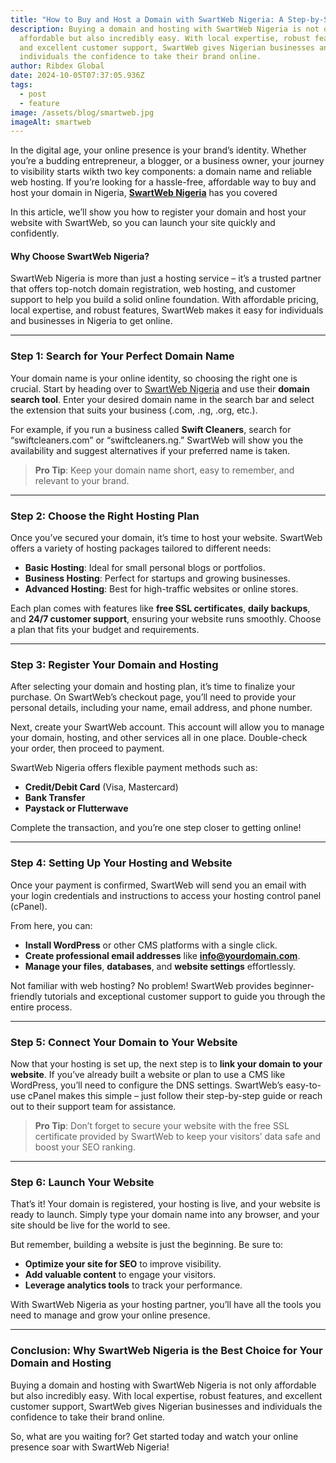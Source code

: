 ```yaml
---
title: "How to Buy and Host a Domain with SwartWeb Nigeria: A Step-by-Step Guide"
description: Buying a domain and hosting with SwartWeb Nigeria is not only
  affordable but also incredibly easy. With local expertise, robust features,
  and excellent customer support, SwartWeb gives Nigerian businesses and
  individuals the confidence to take their brand online.
author: Ribdex Global
date: 2024-10-05T07:37:05.936Z
tags:
  - post
  - feature
image: /assets/blog/smartweb.jpg
imageAlt: smartweb
---
```

In the digital age, your online presence is your brand’s identity. Whether you’re a budding entrepreneur, a blogger, or a business owner, your journey to visibility starts wikth two key components: a domain name and reliable web hosting. If you’re looking for a hassle-free, affordable way to buy and host your domain in Nigeria, **[SwartWeb Nigeria](https://ribdexglobal.com/smartweb)** has you covered

In this article, we’ll show you how to register your domain and host your website with SwartWeb, so you can launch your site quickly and confidently.

#### **Why Choose SwartWeb Nigeria?**

SwartWeb Nigeria is more than just a hosting service – it’s a trusted partner that offers top-notch domain registration, web hosting, and customer support to help you build a solid online foundation. With affordable pricing, local expertise, and robust features, SwartWeb makes it easy for individuals and businesses in Nigeria to get online.

- - -

### **Step 1: Search for Your Perfect Domain Name**

Your domain name is your online identity, so choosing the right one is crucial. Start by heading over to [SwartWeb Nigeria](https://ribdexglobal.com/smartweb) and use their **domain search tool**. Enter your desired domain name in the search bar and select the extension that suits your business (.com, .ng, .org, etc.).

For example, if you run a business called **Swift Cleaners**, search for “swiftcleaners.com” or “swiftcleaners.ng.” SwartWeb will show you the availability and suggest alternatives if your preferred name is taken.

> **Pro Tip**: Keep your domain name short, easy to remember, and relevant to your brand.

- - -

### **Step 2: Choose the Right Hosting Plan**

Once you’ve secured your domain, it’s time to host your website. SwartWeb offers a variety of hosting packages tailored to different needs:

* **Basic Hosting**: Ideal for small personal blogs or portfolios.
* **Business Hosting**: Perfect for startups and growing businesses.
* **Advanced Hosting**: Best for high-traffic websites or online stores.

Each plan comes with features like **free SSL certificates**, **daily backups**, and **24/7 customer support**, ensuring your website runs smoothly. Choose a plan that fits your budget and requirements.

- - -

### **Step 3: Register Your Domain and Hosting**

After selecting your domain and hosting plan, it’s time to finalize your purchase. On SwartWeb’s checkout page, you’ll need to provide your personal details, including your name, email address, and phone number.

Next, create your SwartWeb account. This account will allow you to manage your domain, hosting, and other services all in one place. Double-check your order, then proceed to payment.

SwartWeb Nigeria offers flexible payment methods such as:

* **Credit/Debit Card** (Visa, Mastercard)
* **Bank Transfer**
* **Paystack or Flutterwave**

Complete the transaction, and you’re one step closer to getting online!

- - -

### **Step 4: Setting Up Your Hosting and Website**

Once your payment is confirmed, SwartWeb will send you an email with your login credentials and instructions to access your hosting control panel (cPanel).

From here, you can:

* **Install WordPress** or other CMS platforms with a single click.
* **Create professional email addresses** like **info@yourdomain.com**.
* **Manage your files**, **databases**, and **website settings** effortlessly.

Not familiar with web hosting? No problem! SwartWeb provides beginner-friendly tutorials and exceptional customer support to guide you through the entire process.

- - -

### **Step 5: Connect Your Domain to Your Website**

Now that your hosting is set up, the next step is to **link your domain to your website**. If you’ve already built a website or plan to use a CMS like WordPress, you’ll need to configure the DNS settings. SwartWeb’s easy-to-use cPanel makes this simple – just follow their step-by-step guide or reach out to their support team for assistance.

> **Pro Tip**: Don’t forget to secure your website with the free SSL certificate provided by SwartWeb to keep your visitors’ data safe and boost your SEO ranking.

- - -

### **Step 6: Launch Your Website**

That’s it! Your domain is registered, your hosting is live, and your website is ready to launch. Simply type your domain name into any browser, and your site should be live for the world to see.

But remember, building a website is just the beginning. Be sure to:

* **Optimize your site for SEO** to improve visibility.
* **Add valuable content** to engage your visitors.
* **Leverage analytics tools** to track your performance.

With SwartWeb Nigeria as your hosting partner, you’ll have all the tools you need to manage and grow your online presence.

- - -

### **Conclusion: Why SwartWeb Nigeria is the Best Choice for Your Domain and Hosting**

Buying a domain and hosting with SwartWeb Nigeria is not only affordable but also incredibly easy. With local expertise, robust features, and excellent customer support, SwartWeb gives Nigerian businesses and individuals the confidence to take their brand online.

So, what are you waiting for? Get started today and watch your online presence soar with SwartWeb Nigeria!